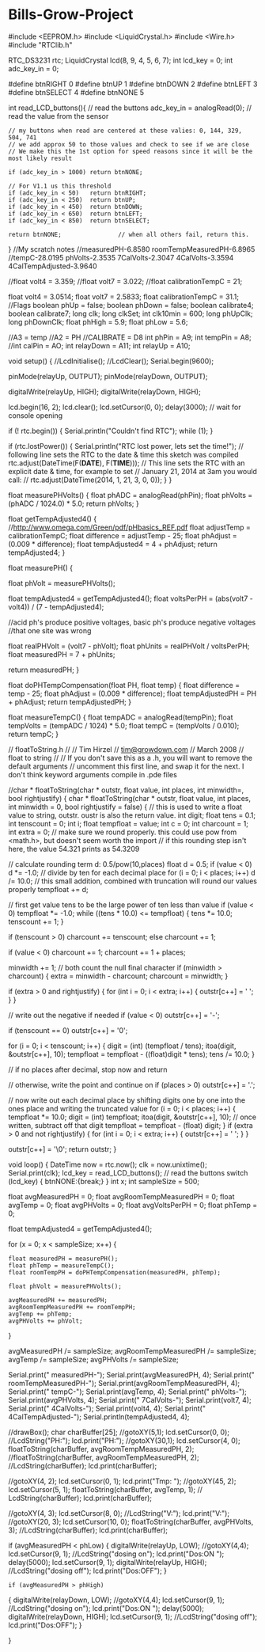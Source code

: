 # Bills-Grow-Project



#include <EEPROM.h>
#include <LiquidCrystal.h>
#include <Wire.h>
#include "RTClib.h"

RTC_DS3231 rtc;
LiquidCrystal lcd(8, 9, 4, 5, 6, 7);
int lcd_key     = 0;
int adc_key_in  = 0;

#define btnRIGHT  0
#define btnUP     1
#define btnDOWN   2
#define btnLEFT   3
#define btnSELECT 4
#define btnNONE   5



int read_LCD_buttons(){               // read the buttons
    adc_key_in = analogRead(0);       // read the value from the sensor 

    // my buttons when read are centered at these valies: 0, 144, 329, 504, 741
    // we add approx 50 to those values and check to see if we are close
    // We make this the 1st option for speed reasons since it will be the most likely result

    if (adc_key_in > 1000) return btnNONE; 

    // For V1.1 us this threshold
    if (adc_key_in < 50)   return btnRIGHT;  
    if (adc_key_in < 250)  return btnUP; 
    if (adc_key_in < 450)  return btnDOWN; 
    if (adc_key_in < 650)  return btnLEFT; 
    if (adc_key_in < 850)  return btnSELECT;  

    return btnNONE;                // when all others fail, return this.
}
//My scratch notes
//measuredPH-6.8580 roomTempMeasuredPH-6.8965
//tempC-28.0195 phVolts-2.3535 7CalVolts-2.3047 4CalVolts-3.3594 4CalTempAdjusted-3.9640


//float volt4 = 3.359;
//float volt7 = 3.022;
//float calibrationTempC = 21;

float volt4 = 3.0514;
float volt7 = 2.5833;
float calibrationTempC = 31.1;
//Flags
boolean phUp = false;
boolean phDown = false;
boolean calibrate4;
boolean calibrate7;
long clk;
long clkSet;
int clk10min = 600;
long phUpClk;
long phDownClk;
float phHigh = 5.9;
float phLow = 5.6;


//A3 = temp
//A2 = PH
//CALIBRATE = D8
int phPin = A9;
int tempPin = A8;
//int calPin = AO;
int relayDown = A11;
int relayUp = A10;


void setup()
{
  //LcdInitialise();
  //LcdClear();
  Serial.begin(9600);

  pinMode(relayUp, OUTPUT);
  pinMode(relayDown, OUTPUT);
  
  digitalWrite(relayUp, HIGH);
  digitalWrite(relayDown, HIGH);
  

  lcd.begin(16, 2);
  lcd.clear();
  lcd.setCursor(0, 0);
  delay(3000); // wait for console opening

  if (! rtc.begin()) {
    Serial.println("Couldn't find RTC");
    while (1);
  }

  if (rtc.lostPower()) {
    Serial.println("RTC lost power, lets set the time!");
    // following line sets the RTC to the date & time this sketch was compiled
    rtc.adjust(DateTime(F(__DATE__), F(__TIME__)));
    // This line sets the RTC with an explicit date & time, for example to set
    // January 21, 2014 at 3am you would call:
    // rtc.adjust(DateTime(2014, 1, 21, 3, 0, 0));
  }
}

float measurePHVolts()
{
  float phADC = analogRead(phPin);
  float phVolts = (phADC / 1024.0) * 5.0;
  return phVolts;
}

float getTempAdjusted4()
{
  //http://www.omega.com/Green/pdf/pHbasics_REF.pdf
  float adjustTemp = calibrationTempC;
  float difference = adjustTemp - 25;
  float phAdjust = (0.009 * difference);
  float tempAdjusted4 = 4 + phAdjust;
  return tempAdjusted4;
}

float measurePH()
{

  float phVolt = measurePHVolts();

  float tempAdjusted4 = getTempAdjusted4();
  float voltsPerPH = (abs(volt7 - volt4)) / (7 - tempAdjusted4);

  //acid ph's produce positive voltages, basic ph's produce negative voltages
  //that one site was wrong

  float realPHVolt = (volt7 - phVolt);
  float phUnits = realPHVolt / voltsPerPH;
  float measuredPH = 7 + phUnits;

  return measuredPH;
}

float doPHTempCompensation(float PH, float temp)
{
  float difference = temp - 25;
  float phAdjust = (0.009 * difference);
  float tempAdjustedPH = PH + phAdjust;
  return tempAdjustedPH;
}


float measureTempC()
{
  float tempADC = analogRead(tempPin);
  float tempVolts = (tempADC / 1024) * 5.0;
  float tempC = (tempVolts / 0.010);
  return tempC;
}



// floatToString.h
//
// Tim Hirzel
// tim@growdown.com
// March 2008
// float to string
//
// If you don't save this as a .h, you will want to remove the default arguments
//     uncomment this first line, and swap it for the next.  I don't think keyword arguments compile in .pde files

//char * floatToString(char * outstr, float value, int places, int minwidth=, bool rightjustify) {
char * floatToString(char * outstr, float value, int places, int minwidth = 0, bool rightjustify = false) {
  // this is used to write a float value to string, outstr.  oustr is also the return value.
  int digit;
  float tens = 0.1;
  int tenscount = 0;
  int i;
  float tempfloat = value;
  int c = 0;
  int charcount = 1;
  int extra = 0;
  // make sure we round properly. this could use pow from <math.h>, but doesn't seem worth the import
  // if this rounding step isn't here, the value  54.321 prints as 54.3209

  // calculate rounding term d:   0.5/pow(10,places)
  float d = 0.5;
  if (value < 0)
    d *= -1.0;
  // divide by ten for each decimal place
  for (i = 0; i < places; i++)
    d /= 10.0;
  // this small addition, combined with truncation will round our values properly
  tempfloat +=  d;

  // first get value tens to be the large power of ten less than value
  if (value < 0)
    tempfloat *= -1.0;
  while ((tens * 10.0) <= tempfloat) {
    tens *= 10.0;
    tenscount += 1;
  }

  if (tenscount > 0)
    charcount += tenscount;
  else
    charcount += 1;

  if (value < 0)
    charcount += 1;
  charcount += 1 + places;

  minwidth += 1; // both count the null final character
  if (minwidth > charcount) {
    extra = minwidth - charcount;
    charcount = minwidth;
  }

  if (extra > 0 and rightjustify) {
    for (int i = 0; i < extra; i++) {
      outstr[c++] = ' ';
    }
  }

  // write out the negative if needed
  if (value < 0)
    outstr[c++] = '-';

  if (tenscount == 0)
    outstr[c++] = '0';

  for (i = 0; i < tenscount; i++) {
    digit = (int) (tempfloat / tens);
    itoa(digit, &outstr[c++], 10);
    tempfloat = tempfloat - ((float)digit * tens);
    tens /= 10.0;
  }

  // if no places after decimal, stop now and return

  // otherwise, write the point and continue on
  if (places > 0)
    outstr[c++] = '.';


  // now write out each decimal place by shifting digits one by one into the ones place and writing the truncated value
  for (i = 0; i < places; i++) {
    tempfloat *= 10.0;
    digit = (int) tempfloat;
    itoa(digit, &outstr[c++], 10);
    // once written, subtract off that digit
    tempfloat = tempfloat - (float) digit;
  }
  if (extra > 0 and not rightjustify) {
    for (int i = 0; i < extra; i++) {
      outstr[c++] = ' ';
    }
  }


  outstr[c++] = '\0';
  return outstr;
}


void loop()
{
  DateTime now = rtc.now();
  clk = now.unixtime();
  Serial.print(clk);
  lcd_key = read_LCD_buttons();   // read the buttons
  switch (lcd_key)
    {
      btnNONE:{break;}
    }
  int x;
  int sampleSize = 500;

  float avgMeasuredPH = 0;
  float avgRoomTempMeasuredPH = 0;
  float avgTemp = 0;
  float avgPHVolts = 0;
  float avgVoltsPerPH = 0;
  float phTemp = 0;


  float tempAdjusted4 = getTempAdjusted4();

  for (x = 0; x < sampleSize; x++)
  {

    float measuredPH = measurePH();
    float phTemp = measureTempC();
    float roomTempPH = doPHTempCompensation(measuredPH, phTemp);

    float phVolt = measurePHVolts();

    avgMeasuredPH += measuredPH;
    avgRoomTempMeasuredPH += roomTempPH;
    avgTemp += phTemp;
    avgPHVolts += phVolt;
  }

  avgMeasuredPH /= sampleSize;
  avgRoomTempMeasuredPH /= sampleSize;
  avgTemp /= sampleSize;
  avgPHVolts /= sampleSize;

  Serial.print(" measuredPH-");
  Serial.print(avgMeasuredPH, 4);
  Serial.print(" roomTempMeasuredPH-");
  Serial.print(avgRoomTempMeasuredPH, 4);
  Serial.print(" tempC-");
  Serial.print(avgTemp, 4);
  Serial.print(" phVolts-");
  Serial.print(avgPHVolts, 4);
  Serial.print(" 7CalVolts-");
  Serial.print(volt7, 4);
  Serial.print(" 4CalVolts-");
  Serial.print(volt4, 4);
  Serial.print(" 4CalTempAdjusted-");
  Serial.println(tempAdjusted4, 4);


  //drawBox();
  char charBuffer[25];
  //gotoXY(5,1);
  lcd.setCursor(0, 0);
  //LcdString("PH:");
  lcd.print("PH:");
  //gotoXY(30,1);
  lcd.setCursor(4, 0);
  floatToString(charBuffer, avgRoomTempMeasuredPH, 2);
  //floatToString(charBuffer, avgRoomTempMeasuredPH, 2);
  //LcdString(charBuffer);
  lcd.print(charBuffer);

  //gotoXY(4, 2);
  lcd.setCursor(0, 1);
  lcd.print("Tmp: ");
  //gotoXY(45, 2);
  lcd.setCursor(5, 1);
  floatToString(charBuffer, avgTemp, 1);
  // LcdString(charBuffer);
  lcd.print(charBuffer);

  //gotoXY(4, 3);
  lcd.setCursor(8, 0);
  //LcdString("V:");
  lcd.print("V:");
  //gotoXY(20, 3);
  lcd.setCursor(10, 0);
  floatToString(charBuffer, avgPHVolts, 3);
  //LcdString(charBuffer);
  lcd.print(charBuffer);

  if (avgMeasuredPH < phLow)
  {
    digitalWrite(relayUp, LOW);
    //gotoXY(4,4);
    lcd.setCursor(9, 1);
    //LcdString("dosing on");
    lcd.print("Dos:ON ");
    delay(5000);
    lcd.setCursor(9, 1);
    digitalWrite(relayUp, HIGH);
    //LcdString("dosing off");
    lcd.print("Dos:OFF");
  }
    
    if (avgMeasuredPH > phHigh)
  {
    digitalWrite(relayDown, LOW);
    //gotoXY(4,4);
    lcd.setCursor(9, 1);
    //LcdString("dosing on");
    lcd.print("Dos:ON ");
    delay(5000);
    digitalWrite(relayDown, HIGH);
    lcd.setCursor(9, 1);
    //LcdString("dosing off");
    lcd.print("Dos:OFF");
  }
  
    
  }
